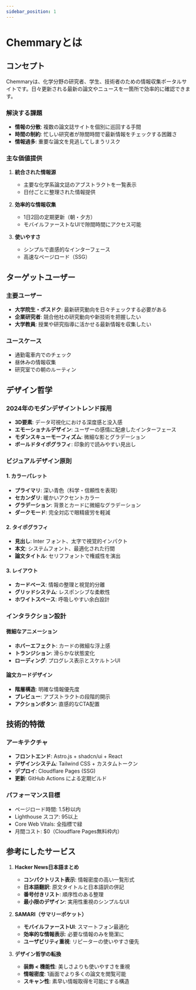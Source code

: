 ```yaml
---
sidebar_position: 1
---
```


# Chemmaryとは

## コンセプト

Chemmaryは、化学分野の研究者、学生、技術者のための情報収集ポータルサイトです。日々更新される最新の論文やニュースを一箇所で効率的に確認できます。

### 解決する課題

- **情報の分散**: 複数の論文誌サイトを個別に巡回する手間
- **時間の制約**: 忙しい研究者が隙間時間で最新情報をチェックする困難さ
- **情報過多**: 重要な論文を見逃してしまうリスク

### 主な価値提供

1. **統合された情報源**
   - 主要な化学系論文誌のアブストラクトを一覧表示
   - 日付ごとに整理された情報提供

2. **効率的な情報収集**
   - 1日2回の定期更新（朝・夕方）
   - モバイルファーストなUIで隙間時間にアクセス可能

3. **使いやすさ**
   - シンプルで直感的なインターフェース
   - 高速なページロード（SSG）

## ターゲットユーザー

### 主要ユーザー
- **大学院生・ポスドク**: 最新研究動向を日々チェックする必要がある
- **企業研究者**: 競合他社の研究動向や新技術を把握したい
- **大学教員**: 授業や研究指導に活かせる最新情報を収集したい

### ユースケース
- 通勤電車内でのチェック
- 昼休みの情報収集
- 研究室での朝のルーティン

## デザイン哲学

### 2024年のモダンデザイントレンド採用
- **3D要素**: データ可視化における深度感と没入感
- **エモーショナルデザイン**: ユーザーの感情に配慮したインターフェース
- **モダンスキューモーフィズム**: 微細な影とグラデーション
- **ボールドタイポグラフィ**: 印象的で読みやすい見出し

### ビジュアルデザイン原則

#### 1. **カラーパレット**
- **プライマリ**: 深い青色（科学・信頼性を表現）
- **セカンダリ**: 暖かいアクセントカラー
- **グラデーション**: 背景とカードに微細なグラデーション
- **ダークモード**: 完全対応で眼精疲労を軽減

#### 2. **タイポグラフィ**
- **見出し**: Inter フォント、太字で視覚的インパクト
- **本文**: システムフォント、最適化された行間
- **論文タイトル**: セリフフォントで権威性を演出

#### 3. **レイアウト**
- **カードベース**: 情報の整理と視覚的分離
- **グリッドシステム**: レスポンシブな柔軟性
- **ホワイトスペース**: 呼吸しやすい余白設計

### インタラクション設計

#### 微細なアニメーション
- **ホバーエフェクト**: カードの微細な浮上感
- **トランジション**: 滑らかな状態変化
- **ローディング**: プログレス表示とスケルトンUI

#### 論文カードデザイン
- **階層構造**: 明確な情報優先度
- **プレビュー**: アブストラクトの段階的開示
- **アクションボタン**: 直感的なCTA配置

## 技術的特徴

### アーキテクチャ
- **フロントエンド**: Astro.js + shadcn/ui + React
- **デザインシステム**: Tailwind CSS + カスタムトークン
- **デプロイ**: Cloudflare Pages (SSG)
- **更新**: GitHub Actions による定期ビルド

### パフォーマンス目標
- ページロード時間: 1.5秒以内
- Lighthouse スコア: 95以上
- Core Web Vitals: 全指標で緑
- 月間コスト: $0（Cloudflare Pages無料枠内）

## 参考にしたサービス

1. **Hacker News日本語まとめ**
   - **コンパクトリスト表示**: 情報密度の高い一覧形式
   - **日本語翻訳**: 原文タイトルと日本語訳の併記
   - **番号付きリスト**: 順序性のある整理
   - **最小限のデザイン**: 実用性重視のシンプルなUI

2. **SAMARI（サマリーポケット）**
   - **モバイルファーストUI**: スマートフォン最適化
   - **効率的な情報表示**: 必要な情報のみを簡潔に
   - **ユーザビリティ重視**: リピーターの使いやすさ優先

3. **デザイン哲学の転換**
   - **装飾 < 機能性**: 美しさよりも使いやすさを重視
   - **情報密度**: 1画面でより多くの論文を閲覧可能
   - **スキャン性**: 素早い情報取得を可能にする構造

